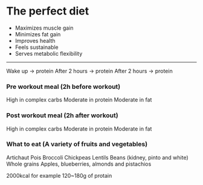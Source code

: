 # The perfect diet
- Maximizes muscle gain
- Minimizes fat gain
- Improves health
- Feels sustainable
- Serves metabolic flexibility
___________________________
Wake up -> protein
After 2 hours -> protein
After 2 hours -> protein
### Pre workout meal (2h before workout)
High in complex carbs
Moderate in protein
Moderate in fat
### Post workout meal (2h after workout)
High in complex carbs
Moderate in protein
Moderate in fat

### What to eat (A variety of fruits and vegetables)
Artichaut 
Pois
Broccoli
Chickpeas
Lentils
Beans (kidney, pinto and white)
Whole grains
Apples, blueberries, almonds and pistachios

2000kcal for example
120~180g of protain